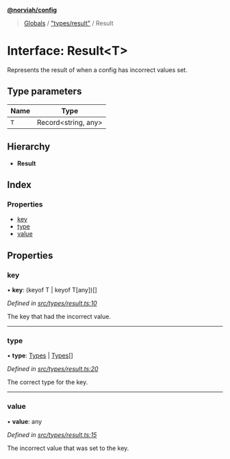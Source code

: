 **[@norviah/config](../README.md)**

> [Globals](../globals.md) / ["types/result"](../modules/_types_result_.md) / Result

# Interface: Result\<T>

Represents the result of when a config has incorrect values set.

## Type parameters

Name | Type |
------ | ------ |
`T` | Record\<string, any> |

## Hierarchy

* **Result**

## Index

### Properties

* [key](_types_result_.result.md#key)
* [type](_types_result_.result.md#type)
* [value](_types_result_.result.md#value)

## Properties

### key

•  **key**: (keyof T \| keyof T[any])[]

*Defined in [src/types/result.ts:10](https://github.com/Norviah/config/blob/54727f7/src/types/result.ts#L10)*

The key that had the incorrect value.

___

### type

•  **type**: [Types](../modules/_types_types_.md#types) \| [Types](../modules/_types_types_.md#types)[]

*Defined in [src/types/result.ts:20](https://github.com/Norviah/config/blob/54727f7/src/types/result.ts#L20)*

The correct type for the key.

___

### value

•  **value**: any

*Defined in [src/types/result.ts:15](https://github.com/Norviah/config/blob/54727f7/src/types/result.ts#L15)*

The incorrect value that was set to the key.
